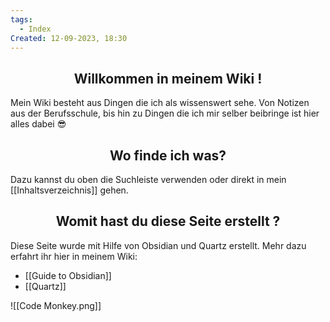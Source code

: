 ```yaml
---
tags:
  - Index
Created: 12-09-2023, 18:30
---
```

<h2 align="center"> Willkommen in meinem Wiki ! </h2>

Mein Wiki besteht aus Dingen die ich als wissenswert sehe. Von Notizen aus der Berufsschule, bis hin zu Dingen die ich mir selber beibringe ist hier alles dabei 😎

<h2 align="center"> Wo finde ich was?</h2> 

Dazu kannst du oben die Suchleiste verwenden oder direkt in mein [[Inhaltsverzeichnis]] gehen.

<h2 align="center"> Womit hast du diese Seite erstellt ? </h2>
Diese Seite wurde mit Hilfe von Obsidian und Quartz erstellt. Mehr dazu erfahrt ihr hier in meinem Wiki:

- [[Guide to Obsidian]]
- [[Quartz]]


![[Code Monkey.png]]
